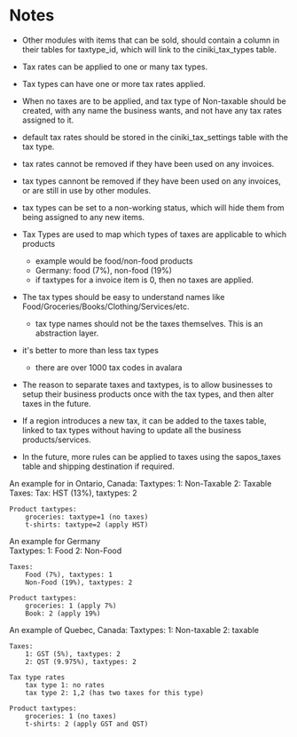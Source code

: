 Notes
=====
- Other modules with items that can be sold, should contain a column in their tables for taxtype_id, 
  which will link to the ciniki_tax_types table.

- Tax rates can be applied to one or many tax types.

- Tax types can have one or more tax rates applied.

- When no taxes are to be applied, and tax type of Non-taxable should be created,
  with any name the business wants, and not have any tax rates assigned to it.

- default tax rates should be stored in the ciniki_tax_settings table with
  the tax type.

- tax rates cannot be removed if they have been used on any invoices.

- tax types cannont be removed if they have been used on any invoices, or are still 
  in use by other modules.

- tax types can be set to a non-working status, which will hide them from being 
  assigned to any new items.

- Tax Types are used to map which types of taxes are applicable to which products
    - example would be food/non-food products
    - Germany: food (7%), non-food (19%)
    - if taxtypes for a invoice item is 0, then no taxes are applied.

- The tax types should be easy to understand names like Food/Groceries/Books/Clothing/Services/etc.
    - tax type names should not be the taxes themselves.  This is an abstraction layer.

- it's better to more than less tax types
    - there are over 1000 tax codes in avalara

- The reason to separate taxes and taxtypes, is to allow businesses to setup their
  business products once with the tax types, and then alter taxes in the future.

- If a region introduces a new tax, it can be added to the taxes table, linked to tax types
    without having to update all the business products/services.

- In the future, more rules can be applied to taxes using the sapos_taxes table 
  and shipping destination if required.


An example for in Ontario, Canada:
    Taxtypes:
        1: Non-Taxable
        2: Taxable
    Taxes:
        Tax: HST (13%), taxtypes: 2

    Product taxtypes:
        groceries: taxtype=1 (no taxes)
        t-shirts: taxtype=2 (apply HST)

An example for Germany  
    Taxtypes:
        1: Food
        2: Non-Food

    Taxes:
        Food (7%), taxtypes: 1
        Non-Food (19%), taxtypes: 2

    Product taxtypes:
        groceries: 1 (apply 7%)
        Book: 2 (apply 19%)

An example of Quebec, Canada:
    Taxtypes:
        1: Non-taxable
        2: taxable
    
    Taxes:
        1: GST (5%), taxtypes: 2
        2: QST (9.975%), taxtypes: 2

    Tax type rates
        tax type 1: no rates
        tax type 2: 1,2 (has two taxes for this type)

    Product taxtypes:
        groceries: 1 (no taxes)
        t-shirts: 2 (apply GST and QST)
